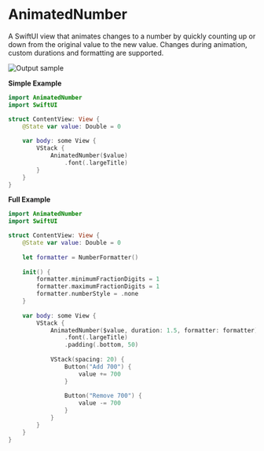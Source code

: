# AnimatedNumber
A SwiftUI view that animates changes to a number by quickly counting up or down from the original value to the new value. Changes during animation, custom durations and formatting are supported.

![Output sample](https://successware.net/gifs/AnimatedNumber.gif)

**Simple Example**
```swift
import AnimatedNumber
import SwiftUI

struct ContentView: View {
    @State var value: Double = 0
    
    var body: some View {
        VStack {
            AnimatedNumber($value)
                .font(.largeTitle)
        }
    }
}
```

**Full Example**
```swift
import AnimatedNumber
import SwiftUI

struct ContentView: View {
    @State var value: Double = 0
    
    let formatter = NumberFormatter()
    
    init() {
        formatter.minimumFractionDigits = 1
        formatter.maximumFractionDigits = 1
        formatter.numberStyle = .none
    }
    
    var body: some View {
        VStack {
            AnimatedNumber($value, duration: 1.5, formatter: formatter)
                .font(.largeTitle)
                .padding(.bottom, 50)
            
            VStack(spacing: 20) {
                Button("Add 700") {
                    value += 700
                }
                
                Button("Remove 700") {
                    value -= 700
                }
            }
        }
    }
}
```
